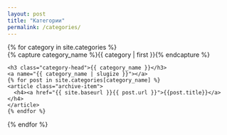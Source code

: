 ```yaml
---
layout: post
title: "Категории"
permalink: /categories/
---
```

<!-- <ul>
{% for post in site.posts %}
  <li><a href="{{ post.url | relative_url}}">{{ post.categories | first}}</a></li>
{% endfor %}
</ul> -->
<div class="row">
<div class="col-md-2">
<div id="archives" class="">
{% for category in site.categories %}
  <div class="archive-group">
    {% capture category_name %}{{ category | first }}{% endcapture %}
    <div id="#{{ category_name | slugize }}"></div>
    <p></p>

    <h3 class="category-head">{{ category_name }}</h3>
    <a name="{{ category_name | slugize }}"></a>
    {% for post in site.categories[category_name] %}
    <article class="archive-item">
      <h4><a href="{{ site.baseurl }}{{ post.url }}">{{post.title}}</a></h4>
    </article>
    {% endfor %}
  </div>
{% endfor %}
</div>
</div>
</div>